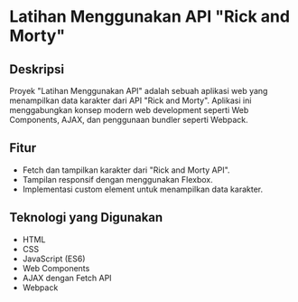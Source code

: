 # Latihan Menggunakan API "Rick and Morty"
## Deskripsi
Proyek "Latihan Menggunakan API" adalah sebuah aplikasi web yang menampilkan data karakter dari API "Rick and Morty". Aplikasi ini menggabungkan konsep modern web development seperti Web Components, AJAX, dan penggunaan bundler seperti Webpack.

## Fitur
* Fetch dan tampilkan karakter dari "Rick and Morty API".
* Tampilan responsif dengan menggunakan Flexbox.
* Implementasi custom element untuk menampilkan data karakter.
## Teknologi yang Digunakan
* HTML
* CSS
* JavaScript (ES6)
* Web Components
* AJAX dengan Fetch API
* Webpack
